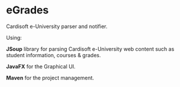 # eGrades
Cardisoft e-University parser and notifier. 

Using:

**JSoup** library for parsing Cardisoft e-University web content such as student information, courses & grades.

**JavaFX** for the Graphical UI.

**Maven** for the project management.
